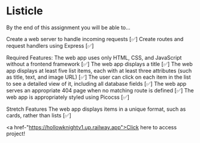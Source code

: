 # Listicle

By the end of this assignment you will be able to...

Create a web server to handle incoming requests [✅]
Create routes and request handlers using Express [✅]

Required Features:
The web app uses only HTML, CSS, and JavaScript without a frontend framework [✅]
The web app displays a title [✅]
The web app displays at least five list items, each with at least three attributes (such as title, text, and image URL) [✅]
The user can click on each item in the list to see a detailed view of it, including all database fields [✅]
The web app serves an appropriate 404 page when no matching route is defined [✅]
The web app is appropriately styled using Picocss [✅]

Stretch Features
The web app displays items in a unique format, such as cards, rather than lists [✅]

<a href-"https://hollowknightv1.up.railway.app">Click here to access project!</a>

